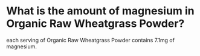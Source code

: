 # What is the amount of magnesium in Organic Raw Wheatgrass Powder?

each serving of Organic Raw Wheatgrass Powder contains 7.1mg of magnesium.